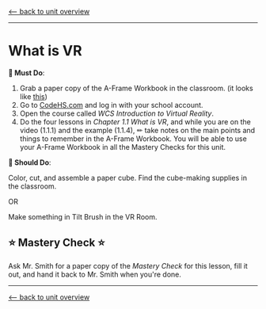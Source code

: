 [<-- back to unit overview](README.md)

---
# What is VR

__🍎 Must Do__:

1. Grab a paper copy of the A-Frame Workbook in the classroom. (it looks like [this](https://docs.google.com/document/d/1ECdxFQnYLEb6og6J-YK4VUYhOK_9zAPaVWVMfBKVpIY/edit))
1. Go to [CodeHS.com](https://www.codehs.com) and log in with your school account.
2. Open the course called _WCS Introduction to Virtual Reality_.
3. Do the four lessons in _Chapter 1.1 What is VR_, and while you are on the video (1.1.1) and the example (1.1.4), ✏ take notes on the main points and things to remember in the A-Frame Workbook. You will be able to use your A-Frame Workbook in all the Mastery Checks for this unit.

__🥳 Should Do__:

Color, cut, and assemble a paper cube. Find the cube-making supplies in the classroom.

OR

Make something in Tilt Brush in the VR Room.

## ⭐ Mastery Check ⭐
Ask Mr. Smith for a paper copy of the _Mastery Check_ for this lesson, fill it out, and hand it back to Mr. Smith when you're done.

---
[<-- back to unit overview](README.md)
